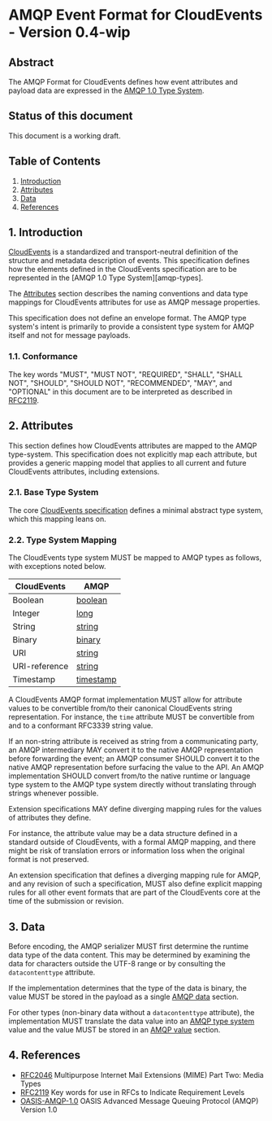 # AMQP Event Format for CloudEvents - Version 0.4-wip

## Abstract

The AMQP Format for CloudEvents defines how event attributes and payload data
are expressed in the [AMQP 1.0 Type System][type-system].

## Status of this document

This document is a working draft.

## Table of Contents

1. [Introduction](#1-introduction)
2. [Attributes](#2-attributes)
3. [Data](#3-data)
4. [References](#4-references)

## 1. Introduction

[CloudEvents][ce] is a standardized and transport-neutral definition of the
structure and metadata description of events. This specification defines how the
elements defined in the CloudEvents specification are to be represented in the
[AMQP 1.0 Type System][amqp-types].

The [Attributes](#2-attributes) section describes the naming conventions and
data type mappings for CloudEvents attributes for use as AMQP message
properties.

This specification does not define an envelope format. The AMQP type system's
intent is primarily to provide a consistent type system for AMQP itself and not
for message payloads.

### 1.1. Conformance

The key words "MUST", "MUST NOT", "REQUIRED", "SHALL", "SHALL NOT", "SHOULD",
"SHOULD NOT", "RECOMMENDED", "MAY", and "OPTIONAL" in this document are to be
interpreted as described in [RFC2119][rfc2119].

## 2. Attributes

This section defines how CloudEvents attributes are mapped to the AMQP
type-system. This specification does not explicitly map each attribute, but
provides a generic mapping model that applies to all current and future
CloudEvents attributes, including extensions.

### 2.1. Base Type System

The core [CloudEvents specification][ce] defines a minimal abstract type system,
which this mapping leans on.

### 2.2. Type System Mapping

The CloudEvents type system MUST be mapped to AMQP types as follows, with
exceptions noted below.

| CloudEvents   | AMQP                        |
| ------------- | --------------------------- |
| Boolean       | [boolean][amqp-boolean]     |
| Integer       | [long][amqp-long]           |
| String        | [string][amqp-string]       |
| Binary        | [binary][amqp-binary]       |
| URI           | [string][amqp-string]       |
| URI-reference | [string][amqp-string]       |
| Timestamp     | [timestamp][amqp-timestamp] |

A CloudEvents AMQP format implementation MUST allow for attribute values to be
convertible from/to their canonical CloudEvents string representation. For
instance, the `time` attribute MUST be convertible from and to a conformant
RFC3339 string value.

If an non-string attribute is received as string from a communicating party, an
AMQP intermediary MAY convert it to the native AMQP representation before
forwarding the event; an AMQP consumer SHOULD convert it to the native AMQP
representation before surfacing the value to the API. An AMQP implementation
SHOULD convert from/to the native runtime or language type system to the AMQP
type system directly without translating through strings whenever possible.

Extension specifications MAY define diverging mapping rules for the values of
attributes they define.

For instance, the attribute value may be a data structure defined in a standard
outside of CloudEvents, with a formal AMQP mapping, and there might be risk of
translation errors or information loss when the original format is not
preserved.

An extension specification that defines a diverging mapping rule for AMQP, and
any revision of such a specification, MUST also define explicit mapping rules
for all other event formats that are part of the CloudEvents core at the time of
the submission or revision.

## 3. Data

Before encoding, the AMQP serializer MUST first determine the runtime data type
of the data content. This may be determined by examining the data for characters
outside the UTF-8 range or by consulting the `datacontenttype` attribute.

If the implementation determines that the type of the data is binary, the value
MUST be stored in the payload as a single [AMQP data][amqp-data] section.

For other types (non-binary data without a `datacontenttype` attribute), the
implementation MUST translate the data value into an [AMQP type
system][type-system] value and the value MUST be stored in an [AMQP
value][amqp-value] section.

## 4. References

- [RFC2046][rfc2046] Multipurpose Internet Mail Extensions (MIME) Part Two:
  Media Types
- [RFC2119][rfc2119] Key words for use in RFCs to Indicate Requirement Levels
- [OASIS-AMQP-1.0][oasis-amqp-1.0] OASIS Advanced Message Queuing Protocol
  (AMQP) Version 1.0

[ce]: ./spec.md
[content-type]: https://tools.ietf.org/html/rfc7231#section-3.1.1.5
[type-system]:
  https://docs.oasis-open.org/amqp/core/v1.0/os/amqp-core-types-v1.0-os.html
[type-system-encoding]:
  http://docs.oasis-open.org/amqp/core/v1.0/os/amqp-core-types-v1.0-os.html#section-encodings
[amqp-boolean]:
  http://docs.oasis-open.org/amqp/core/v1.0/os/amqp-core-types-v1.0-os.html#type-boolean
[amqp-long]:
  http://docs.oasis-open.org/amqp/core/v1.0/os/amqp-core-types-v1.0-os.html#type-long
[amqp-string]:
  http://docs.oasis-open.org/amqp/core/v1.0/os/amqp-core-types-v1.0-os.html#type-string
[amqp-binary]:
  http://docs.oasis-open.org/amqp/core/v1.0/os/amqp-core-types-v1.0-os.html#type-binary
[amqp-timestamp]:
  http://docs.oasis-open.org/amqp/core/v1.0/os/amqp-core-types-v1.0-os.html#type-timestamp
[amqp-data]:
  http://docs.oasis-open.org/amqp/core/v1.0/os/amqp-core-messaging-v1.0-os.html#type-data
[amqp-value]:
  http://docs.oasis-open.org/amqp/core/v1.0/os/amqp-core-messaging-v1.0-os.html#type-value
[rfc2046]: https://tools.ietf.org/html/rfc2046
[rfc2119]: https://tools.ietf.org/html/rfc2119
[rfc4627]: https://tools.ietf.org/html/rfc4627
[rfc4648]: https://tools.ietf.org/html/rfc4648
[rfc6839]: https://tools.ietf.org/html/rfc6839#section-3.1
[rfc8259]: https://tools.ietf.org/html/rfc8259
[oasis-amqp-1.0]:
  http://docs.oasis-open.org/amqp/core/v1.0/os/amqp-core-overview-v1.0-os.html
